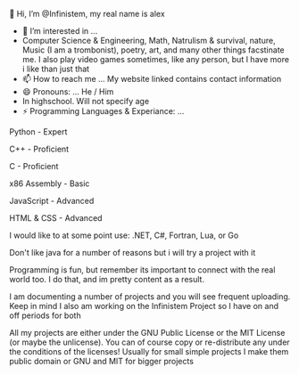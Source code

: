  👋 Hi, I’m @Infinistem, my real name is alex
 
- 👀 I’m interested in ...
- 
  Computer Science & Engineering, Math, Natrulism & survival, nature, Music (I am a trombonist), poetry, art, and many other things facstinate me. I also play video games sometimes, like any person, but I have 
  more i like than just that
- 📫 How to reach me ...
  My website linked contains contact information
- 😄 Pronouns: ...
  He / Him
- In highschool. Will not specify age
 - ⚡ Programming Languages & Experiance: ...

Python - Expert

C++ - Proficient

C - Proficient 

x86 Assembly - Basic 

JavaScript - Advanced

HTML & CSS - Advanced

I would like to at some point use: .NET, C#, Fortran, Lua, or Go

Don't like java for a number of reasons but i will try a project with it

Programming is fun, but remember its important to connect with the real world too. I do that, and im pretty content as a result.

I am documenting a number of projects and you will see frequent uploading. Keep in mind I also am working on the Infinistem Project so I have on and off periods for both

All my projects are either under the GNU Public License or the MIT License (or maybe the unlicense). You can of course copy or re-distribute any under the conditions of the licenses! Usually for small simple projects I make them public domain or GNU and MIT for bigger projects


  
    
    
    

<!---
Infinistem/Infinistem is a ✨ special ✨ repository because its `README.md` (this file) appears on your GitHub profile.
You can click the Preview link to take a look at your changes.
--->
